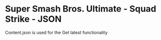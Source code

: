 ﻿# Super Smash Bros. Ultimate - Squad Strike - JSON

Content.json is used for the Get latest functionality